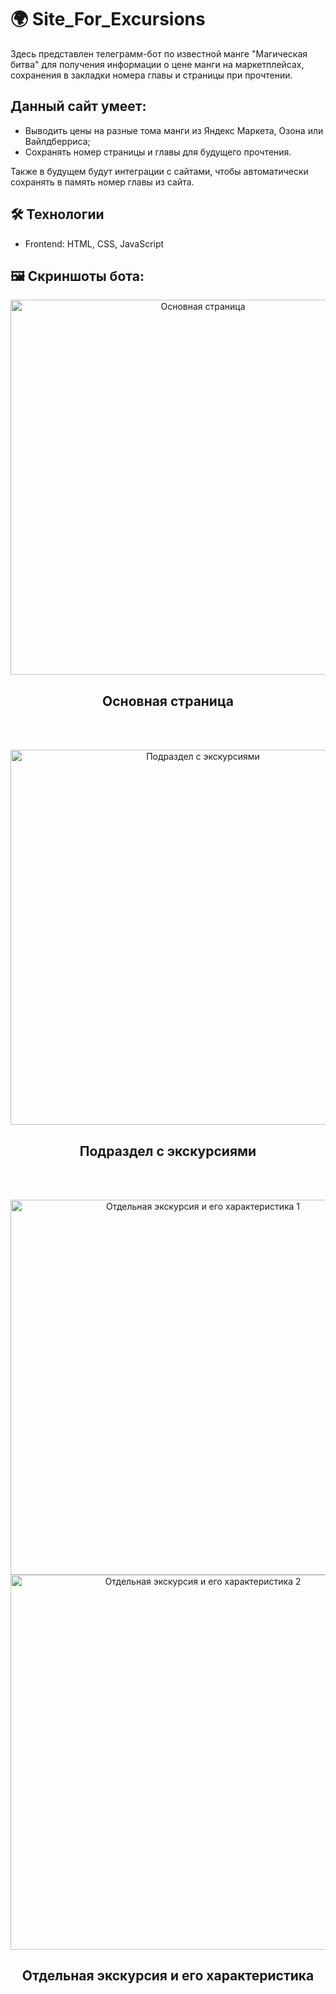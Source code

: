 # 🌍 Site_For_Excursions

Здесь представлен телеграмм-бот по известной манге "Магическая битва" для получения информации о цене манги на маркетплейсах, сохранения в закладки номера главы и страницы при прочтении.

## Данный сайт умеет: 
- Выводить цены на разные тома манги из Яндекс Маркета, Озона или Вайлдберриса;
- Сохранять номер страницы и главы для будущего прочтения.

Также в будущем будут интеграции с сайтами, чтобы автоматически сохранять в память номер главы из сайта.

## 🛠️ Технологии
- Frontend: HTML, CSS, JavaScript

## 🖼️ Скриншоты бота: 

<div align="center"> <img width="600" alt="Основная страница" src="https://github.com/user-attachments/assets/04eaa8ae-5a56-48e8-8aa0-c88d53ab6e54"/></div>

<h2 align="center">Основная страница</h2>

<br><br>

<div align="center"> <img width="600" alt="Подраздел с экскурсиями" src="https://github.com/user-attachments/assets/9d1c4a2b-badd-40da-b339-d36c0c2b1387"/></div>

<h2 align="center">Подраздел с экскурсиями</h2>

<br><br>

<div align="center"> <img width="600" alt="Отдельная экскурсия и его характеристика 1" src="https://github.com/user-attachments/assets/ff9abbd3-597e-485b-ae5b-ad7e70be73b3"/></div>

<div align="center"> <img width="600" alt="Отдельная экскурсия и его характеристика 2" src="https://github.com/user-attachments/assets/8f061306-2b83-48ac-a4fa-5075144ca08e"/></div>

<h2 align="center">Отдельная экскурсия и его характеристика</h2>

<br><br>
